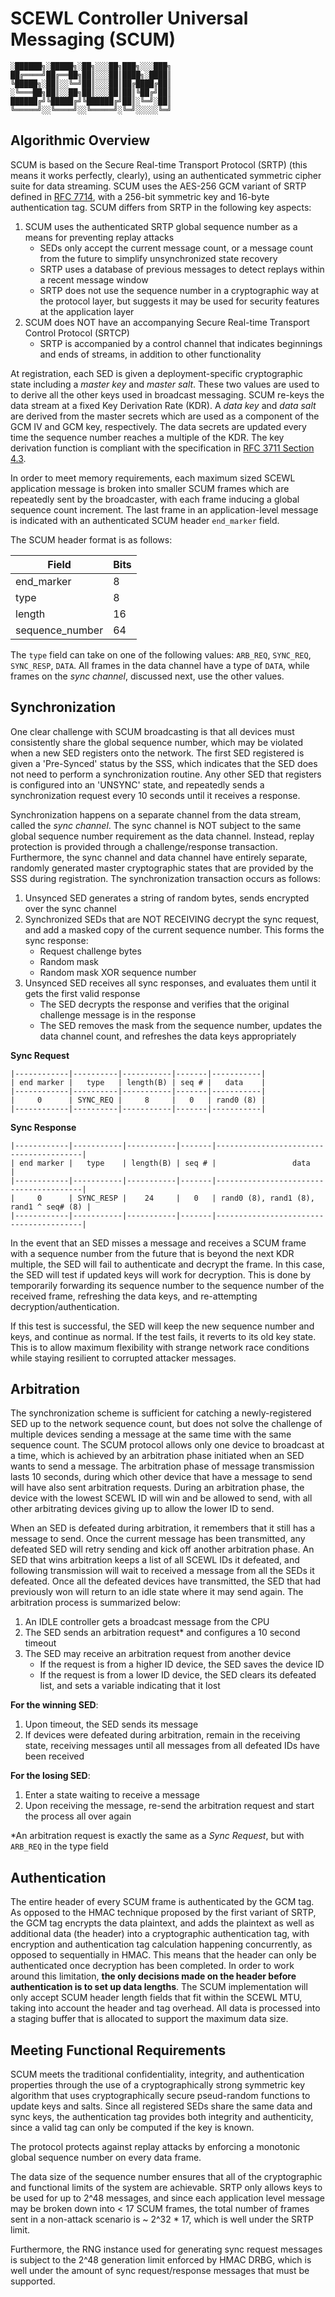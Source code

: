 # SCEWL Controller Universal Messaging (SCUM)

```
░██████╗░█████╗░██╗░░░██╗███╗░░░███╗
██╔════╝██╔══██╗██║░░░██║████╗░████║
╚█████╗░██║░░╚═╝██║░░░██║██╔████╔██║
░╚═══██╗██║░░██╗██║░░░██║██║╚██╔╝██║
██████╔╝╚█████╔╝╚██████╔╝██║░╚═╝░██║
╚═════╝░░╚════╝░░╚═════╝░╚═╝░░░░░╚═╝
```

## Algorithmic Overview

SCUM is based on the Secure Real-time Transport Protocol (SRTP) (this means it works perfectly, clearly), using an authenticated symmetric cipher suite for data streaming.
SCUM uses the AES-256 GCM variant of SRTP defined in [RFC 7714](https://tools.ietf.org/html/rfc7714), with a 256-bit symmetric key and 16-byte authentication tag. SCUM
differs from SRTP in the following key aspects:

1. SCUM uses the authenticated SRTP global sequence number as a means for preventing replay attacks
    - SEDs only accept the current message count, or a message count from the future to simplify unsynchronized state recovery
    - SRTP uses a database of previous messages to detect replays within a recent message window
    - SRTP does not use the sequence number in a cryptographic way at the protocol layer, but suggests it may be used for
      security features at the application layer
2. SCUM does NOT have an accompanying Secure Real-time Transport Control Protocol (SRTCP)
    - SRTP is accompanied by a control channel that indicates beginnings and ends of streams, in addition to other functionality

At registration, each SED is given a deployment-specific cryptographic state including a *master key* and *master salt*. These two values are used to to derive all the other keys used in broadcast messaging.
SCUM re-keys the data stream at a fixed Key Derivation Rate (KDR). A *data key* and *data salt* are derived from the master secrets which are used as a component of the GCM IV and GCM key, respectively.
The data secrets are updated every time the sequence number reaches a multiple of the KDR. The key derivation function is compliant with the specification in
[RFC 3711 Section 4.3](https://tools.ietf.org/html/rfc3711#section-4.3).

In order to meet memory requirements, each maximum sized SCEWL application message is broken into smaller SCUM frames which are repeatedly sent by the broadcaster, with each frame inducing a global sequence
count increment. The last frame in an application-level message is indicated with an authenticated SCUM header `end_marker` field.

The SCUM header format is as follows:

| Field           | Bits |
|-----------------|------|
| end_marker      | 8    |
| type            | 8    |
| length          | 16   |
| sequence_number | 64   |

The `type` field can take on one of the following values: `ARB_REQ`, `SYNC_REQ`, `SYNC_RESP`, `DATA`. All frames in the data channel have a type of `DATA`, while
frames on the *sync channel*, discussed next, use the other values.


## Synchronization

One clear challenge with SCUM broadcasting is that all devices must consistently share the global sequence number, which may be violated when a new SED registers onto the network. The first
SED registered is given a 'Pre-Synced' status by the SSS, which indicates that the SED does not need to perform a synchronization routine. Any other SED that registers is configured into
an 'UNSYNC' state, and repeatedly sends a synchronization request every 10 seconds until it receives a response.

Synchronization happens on a separate channel from the data stream, called the *sync channel*. The sync channel is NOT subject to the same global sequence number requirement as the data channel. Instead, replay protection
is provided through a challenge/response transaction. Furthermore, the sync channel and data channel have entirely separate, randomly generated master cryptographic states that are provided by the SSS during registration.
The synchronization transaction occurs as follows:

1. Unsynced SED generates a string of random bytes, sends encrypted over the sync channel
2. Synchronized SEDs that are NOT RECEIVING decrypt the sync request, and add a masked copy of the current sequence number. This forms the sync response:
    - Request challenge bytes
    - Random mask
    - Random mask XOR sequence number
3. Unsynced SED receives all sync responses, and evaluates them until it gets the first valid response
    - The SED decrypts the response and verifies that the original challenge message is in the response
    - The SED removes the mask from the sequence number, updates the data channel count, and refreshes the data keys appropriately

**Sync Request**
```
|------------|----------|-----------|-------|-----------|
| end marker |   type   | length(B) | seq # |   data    |
|------------|----------|-----------|-------|-----------|
|     0      | SYNC_REQ |     8     |   0   | rand0 (8) |
|------------|----------|-----------|-------|-----------|
```

**Sync Response**
```
|------------|-----------|-----------|-------|----------------------------------------|
| end marker |   type    | length(B) | seq # |                 data                   |
|------------|-----------|-----------|-------|----------------------------------------|
|     0      | SYNC_RESP |    24     |   0   | rand0 (8), rand1 (8), rand1 ^ seq# (8) |
|------------|-----------|-----------|-------|----------------------------------------|
```

In the event that an SED misses a message and receives a SCUM frame with a sequence number from the future that is beyond the next KDR multiple, the SED will fail to authenticate and decrypt the frame.
In this case, the SED will test if updated keys will work for decryption. This is done by temporarily forwarding its sequence number to the sequence number of the received frame, refreshing the data keys,
and re-attempting decryption/authentication.

If this test is successful, the SED will keep the new sequence number and keys, and continue as normal. If the test fails, it reverts to its old key state. This is to allow maximum flexibility with strange
network race conditions while staying resilient to corrupted attacker messages.


## Arbitration

The synchronization scheme is sufficient for catching a newly-registered SED up to the network sequence count, but does not solve the challenge of multiple devices sending a message at the same time
with the same sequence count. The SCUM protocol allows only one device to broadcast at a time, which is achieved by an arbitration phase initiated when an SED wants to send a message.
The arbitration phase of message transmission lasts 10 seconds, during which other device that have a message to send will have also sent arbitration requests. During an arbitration phase,
the device with the lowest SCEWL ID will win and be allowed to send, with all other arbitrating devices giving up to allow the lower ID to send.

When an SED is defeated during arbitration, it remembers that it still has a message to send. Once the current message has been transmitted, any defeated SED will retry sending and kick off another
arbitration phase. An SED that wins arbitration keeps a list of all SCEWL IDs it defeated, and following transmission will wait to received a message from all the SEDs it defeated. Once all the
defeated devices have transmitted, the SED that had previously won will return to an idle state where it may send again.
The arbitration process is summarized below:

1. An IDLE controller gets a broadcast message from the CPU
2. The SED sends an arbitration request* and configures a 10 second timeout
3. The SED may receive an arbitration request from another device
    * If the request is from a higher ID device, the SED saves the device ID
    * If the request is from a lower ID device, the SED clears its defeated list, and sets a variable indicating that it lost

**For the winning SED**:  
1. Upon timeout, the SED sends its message
2. If devices were defeated during arbitration, remain in the receiving state, receiving messages until all messages from all defeated IDs have been received  

**For the losing SED**:  
1. Enter a state waiting to receive a message
2. Upon receiving the message, re-send the arbitration request and start the process all over again


\*An arbitration request is exactly the same as a *Sync Request*, but with `ARB_REQ` in the type field


## Authentication

The entire header of every SCUM frame is authenticated by the GCM tag. As opposed to the HMAC technique proposed by the first variant of SRTP, the GCM
tag encrypts the data plaintext, and adds the plaintext as well as additional data (the header) into a cryptographic authentication tag, with
encryption and authentication tag calculation happening concurrently, as opposed to sequentially in HMAC. This means that the header can only be
authenticated once decryption has been completed. In order to work around this limitation, **the only decisions made on the header before authentication
is to set up data lengths**. The SCUM implementation will only accept SCUM header length fields that fit within the SCEWL MTU, taking into account
the header and tag overhead. All data is processed into a staging buffer that is allocated to support the maximum data size.


## Meeting Functional Requirements

SCUM meets the traditional confidentiality, integrity, and authentication properties through the use of a cryptographically strong symmetric key
algorithm that uses cryptographically secure pseud-random functions to update keys and salts. Since all registered SEDs share the same data and sync
keys, the authentication tag provides both integrity and authenticity, since a valid tag can only be computed if the key is known.

The protocol protects against replay attacks by enforcing a monotonic global sequence number on every data frame.

The data size of the sequence number ensures that all of the cryptographic and functional limits of the system are achievable. SRTP
only allows keys to be used for up to 2^48 messages, and since each application level message may be broken down into < 17 SCUM frames, the total
number of frames sent in a non-attack scenario is ~ 2^32 * 17, which is well under the SRTP limit.

Furthermore, the RNG instance used for generating sync request messages is subject to the 2^48 generation limit enforced by HMAC DRBG, which is well
under the amount of sync request/response messages that must be supported.